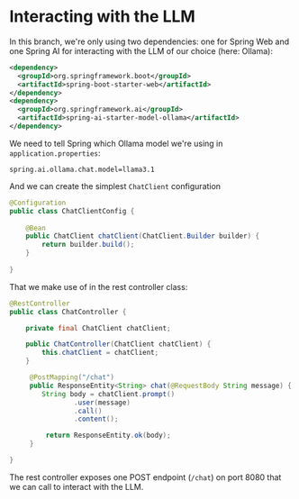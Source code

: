 # Interacting with the LLM
In this branch, we're only using two dependencies: one for Spring Web and one Spring AI for interacting with the LLM of our choice (here: Ollama):
```xml
<dependency>
  <groupId>org.springframework.boot</groupId>
  <artifactId>spring-boot-starter-web</artifactId>
</dependency>
<dependency>
  <groupId>org.springframework.ai</groupId>
  <artifactId>spring-ai-starter-model-ollama</artifactId>
</dependency>
```

We need to tell Spring which Ollama model we're using in `application.properties`:
```
spring.ai.ollama.chat.model=llama3.1
```

And we can create the simplest `ChatClient` configuration
```java
@Configuration  
public class ChatClientConfig {  
  
    @Bean  
    public ChatClient chatClient(ChatClient.Builder builder) {  
        return builder.build();  
    }  
  
}
```

That we make use of in the rest controller class:
```java
@RestController
public class ChatController {

    private final ChatClient chatClient;

    public ChatController(ChatClient chatClient) {
        this.chatClient = chatClient;
    }

     @PostMapping("/chat")
     public ResponseEntity<String> chat(@RequestBody String message) {
        String body = chatClient.prompt()
                .user(message)
                .call()
                .content();

         return ResponseEntity.ok(body);
     }

}
```

The rest controller exposes one POST endpoint (`/chat`) on port 8080 that we can call to interact with the LLM.
